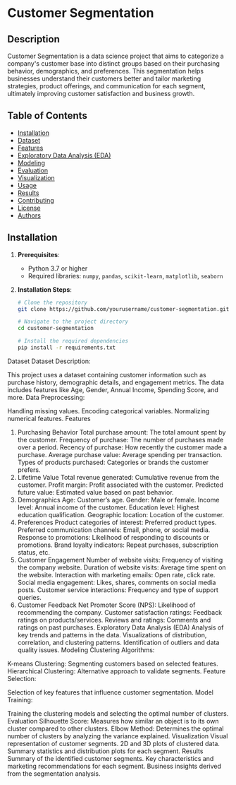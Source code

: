 # Customer Segmentation

## Description
Customer Segmentation is a data science project that aims to categorize a company's customer base into distinct groups based on their purchasing behavior, demographics, and preferences. This segmentation helps businesses understand their customers better and tailor marketing strategies, product offerings, and communication for each segment, ultimately improving customer satisfaction and business growth.

## Table of Contents
- [Installation](#installation)
- [Dataset](#dataset)
- [Features](#features)
- [Exploratory Data Analysis (EDA)](#exploratory-data-analysis-eda)
- [Modeling](#modeling)
- [Evaluation](#evaluation)
- [Visualization](#visualization)
- [Usage](#usage)
- [Results](#results)
- [Contributing](#contributing)
- [License](#license)
- [Authors](#authors)

## Installation
1. **Prerequisites**:
   - Python 3.7 or higher
   - Required libraries: `numpy`, `pandas`, `scikit-learn`, `matplotlib`, `seaborn`

2. **Installation Steps**:
   ```bash
   # Clone the repository
   git clone https://github.com/yourusername/customer-segmentation.git

   # Navigate to the project directory
   cd customer-segmentation

   # Install the required dependencies
   pip install -r requirements.txt
Dataset
Dataset Description:

This project uses a dataset containing customer information such as purchase history, demographic details, and engagement metrics.
The data includes features like Age, Gender, Annual Income, Spending Score, and more.
Data Preprocessing:

Handling missing values.
Encoding categorical variables.
Normalizing numerical features.
Features
1. Purchasing Behavior
Total purchase amount: The total amount spent by the customer.
Frequency of purchase: The number of purchases made over a period.
Recency of purchase: How recently the customer made a purchase.
Average purchase value: Average spending per transaction.
Types of products purchased: Categories or brands the customer prefers.
2. Lifetime Value
Total revenue generated: Cumulative revenue from the customer.
Profit margin: Profit associated with the customer.
Predicted future value: Estimated value based on past behavior.
3. Demographics
Age: Customer’s age.
Gender: Male or female.
Income level: Annual income of the customer.
Education level: Highest education qualification.
Geographic location: Location of the customer.
4. Preferences
Product categories of interest: Preferred product types.
Preferred communication channels: Email, phone, or social media.
Response to promotions: Likelihood of responding to discounts or promotions.
Brand loyalty indicators: Repeat purchases, subscription status, etc.
5. Customer Engagement
Number of website visits: Frequency of visiting the company website.
Duration of website visits: Average time spent on the website.
Interaction with marketing emails: Open rate, click rate.
Social media engagement: Likes, shares, comments on social media posts.
Customer service interactions: Frequency and type of support queries.
6. Customer Feedback
Net Promoter Score (NPS): Likelihood of recommending the company.
Customer satisfaction ratings: Feedback ratings on products/services.
Reviews and ratings: Comments and ratings on past purchases.
Exploratory Data Analysis (EDA)
Analysis of key trends and patterns in the data.
Visualizations of distribution, correlation, and clustering patterns.
Identification of outliers and data quality issues.
Modeling
Clustering Algorithms:

K-means Clustering: Segmenting customers based on selected features.
Hierarchical Clustering: Alternative approach to validate segments.
Feature Selection:

Selection of key features that influence customer segmentation.
Model Training:

Training the clustering models and selecting the optimal number of clusters.
Evaluation
Silhouette Score: Measures how similar an object is to its own cluster compared to other clusters.
Elbow Method: Determines the optimal number of clusters by analyzing the variance explained.
Visualization
Visual representation of customer segments.
2D and 3D plots of clustered data.
Summary statistics and distribution plots for each segment.
Results
Summary of the identified customer segments.
Key characteristics and marketing recommendations for each segment.
Business insights derived from the segmentation analysis.
